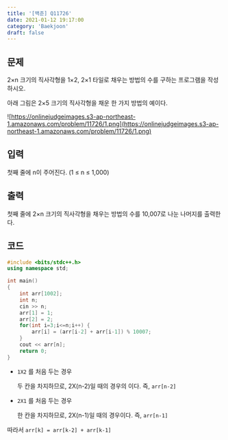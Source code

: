 ```yaml
---
title: '[백준] Q11726'
date: 2021-01-12 19:17:00
category: 'Baekjoon'
draft: false
---  
```


## 문제
2×n 크기의 직사각형을 1×2, 2×1 타일로 채우는 방법의 수를 구하는 프로그램을 작성하시오.

아래 그림은 2×5 크기의 직사각형을 채운 한 가지 방법의 예이다.

![https://onlinejudgeimages.s3-ap-northeast-1.amazonaws.com/problem/11726/1.png](https://onlinejudgeimages.s3-ap-northeast-1.amazonaws.com/problem/11726/1.png)

## 입력
첫째 줄에 n이 주어진다. (1 ≤ n ≤ 1,000)

## 출력
첫째 줄에 2×n 크기의 직사각형을 채우는 방법의 수를 10,007로 나눈 나머지를 출력한다.

## 코드

```cpp
#include <bits/stdc++.h>
using namespace std;

int main()
{
    int arr[1002];
    int n;
    cin >> n;
    arr[1] = 1;
    arr[2] = 2;
    for(int i=3;i<=n;i++) {
        arr[i] = (arr[i-2] + arr[i-1]) % 10007;
    }
    cout << arr[n];
    return 0;
}
```
- `1X2` 를 처음 두는 경우 

    두 칸을 차지하므로, 2X(n-2)일 때의 경우의 이다. 즉, `arr[n-2]`
- `2X1` 를 처음 두는 경우

    한 칸을 차지하므로, 2X(n-1)일 때의 경우이다. 즉, `arr[n-1]`

따라서 `arr[k] = arr[k-2] + arr[k-1]`